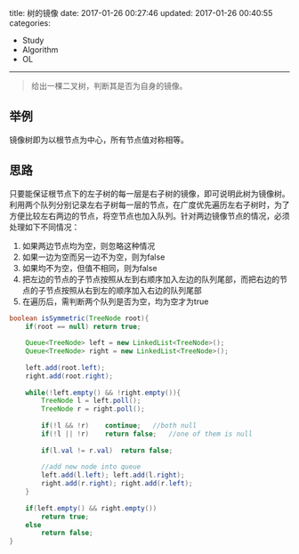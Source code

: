 title: 树的镜像
date: 2017-01-26 00:27:46
updated: 2017-01-26 00:40:55
categories:
- Study
- Algorithm
- OL
---
> 给出一棵二叉树，判断其是否为自身的镜像。

## 举例

镜像树即为以根节点为中心，所有节点值对称相等。

## 思路
只要能保证根节点下的左子树的每一层是右子树的镜像，即可说明此树为镜像树。
利用两个队列分别记录左右子树每一层的节点，在广度优先遍历左右子树时，为了方便比较左右两边的节点，将空节点也加入队列。针对两边镜像节点的情况，必须处理如下不同情况：

1. 如果两边节点均为空，则忽略这种情况
2. 如果一边为空而另一边不为空，则为false
3. 如果均不为空，但值不相同，则为false
4. 把左边的节点的子节点按照从左到右顺序加入左边的队列尾部，而把右边的节点的子节点按照从右到左的顺序加入右边的队列尾部
5. 在遍历后，需判断两个队列是否为空，均为空才为true

```java
boolean isSymmetric(TreeNode root){
    if(root == null) return true;
    
    Queue<TreeNode> left = new LinkedList<TreeNode>();
    Queue<TreeNode> right = new LinkedList<TreeNode>();
    
    left.add(root.left);
    right.add(root.right);
    
    while(!left.empty() && !right.empty()){
        TreeNode l = left.poll();
        TreeNode r = right.poll();
        
        if(!l && !r)    continue;   //both null
        if(!l || !r)    return false;   //one of them is null
        
        if(l.val != r.val)  return false;
        
        //add new node into queue
        left.add(l.left); left.add(l.right);
        right.add(r.right); right.add(r.left);
    }
    
    if(left.empty() && right.empty())
        return true;
    else
        return false;
}
```